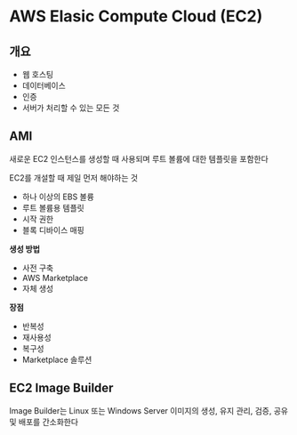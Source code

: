 # AWS Elasic Compute Cloud (EC2)

## 개요

-   웹 호스팅
-   데이터베이스
-   인증
-   서버가 처리할 수 있는 모든 것

## AMI

새로운 EC2 인스턴스를 생성할 때 사용되며 루트 볼륨에 대한 템플릿을 포함한다

EC2를 개설할 때 제일 먼저 해야하는 것

-   하나 이상의 EBS 볼륭
-   루트 볼륨용 템플릿
-   시작 권한
-   블록 디바이스 매핑

**생성 방법**

-   사전 구축
-   AWS Marketplace
-   자체 생성

**장점**

-   반복성
-   재사용성
-   복구성
-   Marketplace 솔루션

## EC2 Image Builder

Image Builder는 Linux 또는 Windows Server 이미지의 생성, 유지 관리, 검증, 공유 및 배포를 간소화한다
